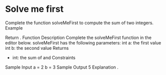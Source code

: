 # Solve me first

Complete the function solveMeFirst to compute the sum of two integers.
Example


Return .
Function Description
Complete the solveMeFirst function in the editor below.
solveMeFirst has the following parameters:
int a: the first value
int b: the second value
Returns
- int: the sum of  and 
Constraints

Sample Input
a = 2
b = 3
Sample Output
5
Explanation
.
